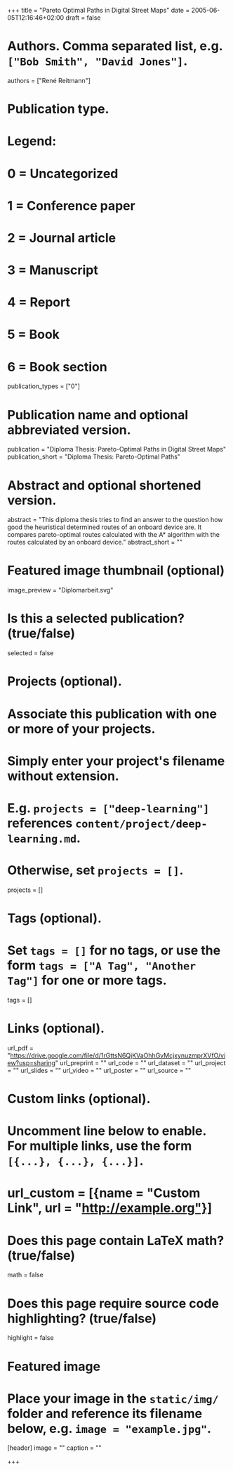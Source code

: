 +++
title = "Pareto Optimal Paths in Digital Street Maps"
date = 2005-06-05T12:16:46+02:00
draft = false

# Authors. Comma separated list, e.g. `["Bob Smith", "David Jones"]`.
authors = ["René Reitmann"]

# Publication type.
# Legend:
# 0 = Uncategorized
# 1 = Conference paper
# 2 = Journal article
# 3 = Manuscript
# 4 = Report
# 5 = Book
# 6 = Book section
publication_types = ["0"]

# Publication name and optional abbreviated version.
publication = "Diploma Thesis: Pareto-Optimal Paths in Digital Street Maps"
publication_short = "Diploma Thesis: Pareto-Optimal Paths"

# Abstract and optional shortened version.
abstract = "This diploma thesis tries to find an answer to the question how good the heuristical determined routes of an onboard device are. It compares pareto-optimal routes calculated with the A* algorithm with the routes calculated by an onboard device."
abstract_short = ""

# Featured image thumbnail (optional)
image_preview = "Diplomarbeit.svg"

# Is this a selected publication? (true/false)
selected = false

# Projects (optional).
#   Associate this publication with one or more of your projects.
#   Simply enter your project's filename without extension.
#   E.g. `projects = ["deep-learning"]` references `content/project/deep-learning.md`.
#   Otherwise, set `projects = []`.
projects = []

# Tags (optional).
#   Set `tags = []` for no tags, or use the form `tags = ["A Tag", "Another Tag"]` for one or more tags.
tags = []

# Links (optional).
url_pdf = "https://drive.google.com/file/d/1rGttsN6QjKVaOhhGvMcjxynuzmprXVfO/view?usp=sharing"
url_preprint = ""
url_code = ""
url_dataset = ""
url_project = ""
url_slides = ""
url_video = ""
url_poster = ""
url_source = ""

# Custom links (optional).
#   Uncomment line below to enable. For multiple links, use the form `[{...}, {...}, {...}]`.
# url_custom = [{name = "Custom Link", url = "http://example.org"}]

# Does this page contain LaTeX math? (true/false)
math = false

# Does this page require source code highlighting? (true/false)
highlight = false

# Featured image
# Place your image in the `static/img/` folder and reference its filename below, e.g. `image = "example.jpg"`.
[header]
image = ""
caption = ""

+++
